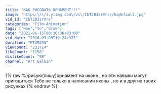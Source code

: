 ```yaml
---
title: "КАК РИСОВАТЬ ОРНАМЕНТ!!!"
image: "https:\/\/i.ytimg.com\/vi\/IbT2BJzrVrs\/hqdefault.jpg"
vid_id: "IbT2BJzrVrs"
categories: "Film-Animation"
tags: ["How","to","draw"]
date: "2021-06-15T00:30:36+03:00"
vid_date: "2016-03-09T19:24:32Z"
duration: "PT3M34S"
viewcount: "231714"
likeCount: "1158"
dislikeCount: "98"
channel: "Art Galkin"
---
```

{% raw %}рисую(пишу)орнамент на иконе , но эти навыки могут пригодиться Тебе не только в написании иконы , но и в других твоих рисунках.{% endraw %}

